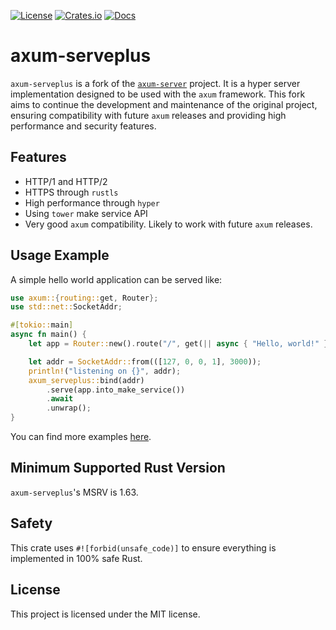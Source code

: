 [![License](https://img.shields.io/crates/l/axum-serveplus)](https://choosealicense.com/licenses/mit/)
[![Crates.io](https://img.shields.io/crates/v/axum-serveplus)](https://crates.io/crates/axum-serveplus)
[![Docs](https://img.shields.io/crates/v/axum-serveplus?color=blue&label=docs)](https://docs.rs/axum-serveplus/)

# axum-serveplus

`axum-serveplus` is a fork of the [`axum-server`](https://github.com/programatik29/axum-server) project. It is a hyper server implementation designed to be used with the `axum` framework. This fork aims to continue the development and maintenance of the original project, ensuring compatibility with future `axum` releases and providing high performance and security features.

## Features

- HTTP/1 and HTTP/2
- HTTPS through `rustls`
- High performance through `hyper`
- Using `tower` make service API
- Very good `axum` compatibility. Likely to work with future `axum` releases.

## Usage Example

A simple hello world application can be served like:

```rust
use axum::{routing::get, Router};
use std::net::SocketAddr;

#[tokio::main]
async fn main() {
    let app = Router::new().route("/", get(|| async { "Hello, world!" }));

    let addr = SocketAddr::from(([127, 0, 0, 1], 3000));
    println!("listening on {}", addr);
    axum_serveplus::bind(addr)
        .serve(app.into_make_service())
        .await
        .unwrap();
}
```

You can find more examples [here](/examples).

## Minimum Supported Rust Version

`axum-serveplus`'s MSRV is 1.63.

## Safety

This crate uses `#![forbid(unsafe_code)]` to ensure everything is implemented in 100% safe Rust.

## License

This project is licensed under the MIT license.
